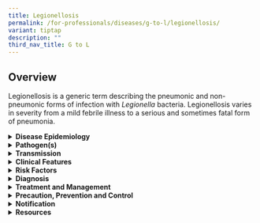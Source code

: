 ```yaml
---
title: Legionellosis
permalink: /for-professionals/diseases/g-to-l/legionellosis/
variant: tiptap
description: ""
third_nav_title: G to L
---
```

<h2>Overview</h2>
<p>Legionellosis is a generic term describing the pneumonic and non-pneumonic
forms of infection with <em>Legionella </em>bacteria. Legionellosis varies
in severity from a mild febrile illness to a serious and sometimes fatal
form of pneumonia.</p>
<div data-type="detailGroup" class="isomer-accordion isomer-accordion-white">
<details class="isomer-details">
<summary><strong>Disease Epidemiology</strong>
</summary>
<div data-type="detailsContent" class="isomer-details-content">
<p><em>Legionella</em> spp. are environmental organisms found in water e.g.
man-made aquatic reservoirs including cooling towers, water storage tanks,
hot water system, spas, evaporative condensers, decorative fountains and
other water-containing devices. Legionnaires’ disease outbreaks have occurred
worldwide, with single and sporadic infections being reported in Singapore.
Seroprevalence studies suggest that asymptomatic or subclinical infection
also occurs.</p>
</div>
</details>
<details class="isomer-details">
<summary><strong>Pathogen(s)</strong>
</summary>
<div data-type="detailsContent" class="isomer-details-content">
<p>There are at least 60 species of <em>Legionella</em> bacteria, most of which
are pathogenic. <em>Legionella pneumophila</em> serogroup 1 accounts for
most human infections.</p>
</div>
</details>
<details class="isomer-details">
<summary><strong>Transmission</strong>
</summary>
<div data-type="detailsContent" class="isomer-details-content">
<p>Legionellosis is transmitted via the inhalation of contaminated aerosols,
and occasionally the aspiration of water that contains <em>Legionella</em> spp.</p>
<p><strong>Incubation period:</strong>
</p>
<p><u>Legionnaires’ disease</u>: typically 5-6 days; range is 2 to 16 days.</p>
<p><u>Pontiac fever:</u> typically, 24-48 hours; range is 5 to 72 hours.</p>
<p><strong>Infectious period:</strong>
</p>
<p>No direct human-to-human transmission.</p>
</div>
</details>
<details class="isomer-details">
<summary><strong>Clinical Features</strong>
</summary>
<div data-type="detailsContent" class="isomer-details-content">
<p>There are 2 distinct clinical manifestations of legionellosis:</p>
<ol data-tight="true" class="tight">
<li>
<p><u>Legionnaires’ disease:</u> characterised by pneumonia and a dry cough.
Clinical presentation is similar to other types of pneumonia. Severity
of the disease is variable and ranges from mild to severe.</p>
</li>
<li>
<p><u>Pontiac fever:</u> a self-limiting flu-like illness that does not progress
to pneumonia. Predominant symptoms are malaise, myalgia, fever, chills
and headache. Chest X-ray remains clear. Only symptomatic treatment is
required. Recovery occurs within one week.</p>
</li>
</ol>
</div>
</details>
<details class="isomer-details">
<summary><strong>Risk Factors</strong>
</summary>
<div data-type="detailsContent" class="isomer-details-content">
<p>Risk factors include:</p>
<ul data-tight="true" class="tight">
<li>
<p>increasing age (most cases &gt;50 years of age)</p>
</li>
<li>
<p>cigarette smoking</p>
</li>
<li>
<p>diabetes mellitus</p>
</li>
<li>
<p>chronic lung disease</p>
</li>
<li>
<p>renal disease</p>
</li>
<li>
<p>malignancy</p>
</li>
<li>
<p>compromised immunity, particularly organ transplant recipients and patients
receiving corticosteroids</p>
</li>
</ul>
</div>
</details>
<details class="isomer-details">
<summary><strong>Diagnosis</strong>
</summary>
<div data-type="detailsContent" class="isomer-details-content">
<ol data-tight="true" class="tight">
<li>
<p><u>Legionnaires’ disease:</u> Pneumonia and laboratory tests detect <em>Legionella</em> bacteria
in respiratory samples (sputum, endotracheal aspirate, bronchoalveolar
lavage etc.) via culture or PCR, in serum via <em>Legionella</em> serology
(Total antibody) or in urine via <em>Legionella</em> antigen.</p>
</li>
<li>
<p><u>Pontiac fever:</u> Mild illness without signs of pneumonia and laboratory
tests detect <em>Legionella</em> bacteria in respiratory samples (sputum,
endotracheal aspirate, bronchoalveolar lavage etc.) via culture or PCR,
in serum via <em>Legionella</em> serology (Total antibody) or urine via <em>Legionella</em> antigen.</p>
</li>
</ol>
</div>
</details>
<details class="isomer-details">
<summary><strong>Treatment and Management</strong>
</summary>
<div data-type="detailsContent" class="isomer-details-content">
<ol data-tight="true" class="tight">
<li>
<p><u>Legionnaires’ disease:</u> Antibiotics are recommended for treatment.
The duration of treatment should be 10-21 days. Treatment should be started
in a timely manner as delay is associated with increased mortality. Severe
cases will require hospitalisation.</p>
</li>
<li>
<p><u>Pontiac fever:</u> Mild and self-limiting; does not require antibiotic
therapy.</p>
</li>
</ol>
<p><strong>&nbsp;</strong>
</p>
</div>
</details>
<details class="isomer-details">
<summary><strong>Precaution, Prevention and Control</strong>
</summary>
<div data-type="detailsContent" class="isomer-details-content">
<p>Standard precautions apply in the healthcare setting.</p>
<p>Epidemiological investigations should be conducted to identify the source
of infection and the mode of transmission. This includes sampling of water
and sludge from cooling towers of air-conditioned premises for the isolation
of <em>Legionella</em>.</p>
<p>There should be regular mechanical cleaning of the cooling towers and
routine treatment with biocides to inhibit organic growth within the air-conditioning
system. A corrosion inhibitor as well as a scale inhibitor should be used.
Routine environmental monitoring for Legionella should be performed in
hospitals, given the risk for Legionnaires’ disease.</p>
</div>
</details>
<details class="isomer-details">
<summary><strong>Notification</strong>
</summary>
<div data-type="detailsContent" class="isomer-details-content">
<p>Legionellosis is a notifiable disease under the Infectious Diseases Act.</p>
<ul data-tight="true" class="tight">
<li>
<p>Who should notify:</p>
<ul data-tight="true" class="tight">
<li>
<p>Laboratories</p>
</li>
</ul>
</li>
<li>
<p>When to notify</p>
<ul data-tight="true" class="tight">
<li>
<p>Laboratories – upon laboratory confirmation</p>
</li>
</ul>
</li>
<li>
<p>How to notify:</p>
<ul data-tight="true" class="tight">
<li>
<p>Submit MD13 Notification of Infectious Diseases Form via CDLENS (<a rel="noopener noreferrer nofollow" target="_blank">http://www.cdlens.moh.gov.sg</a>) or
fax (6221-5528/38/67)</p>
</li>
</ul>
</li>
<li>
<p>Timeline on notification:</p>
<ul data-tight="true" class="tight">
<li>
<p>Within 72 hours</p>
</li>
</ul>
</li>
</ul>
</div>
</details>
<details class="isomer-details">
<summary><strong>Resources</strong>
</summary>
<div data-type="detailsContent" class="isomer-details-content">
<p>Please refer to the <a href="https://www.moh.gov.sg/resources-statistics/infectious-disease-statistics/2024/weekly-infectious-diseases-bulletin" rel="noopener noreferrer nofollow" target="_blank">MOH Weekly Infectious Diseases Bulletin</a> for
the numbers of confirmed Legionellosis cases in Singapore.</p>
<p>For more information on Legionellosis, please refer to the <a href="https://www.who.int/news-room/fact-sheets/detail/legionellosis" rel="noopener noreferrer nofollow" target="_blank">WHO</a> and
<a href="https://www.cdc.gov/legionella/hcp/clinical-signs/index.html" rel="noopener noreferrer nofollow" target="_blank">CDC</a>website.</p>
<p>For general travel advisory, please refer to <a href="https://www.moh.gov.sg/diseases-updates/health-advisory-for-travellers" rel="noopener noreferrer nofollow" target="_blank">Health Advisory for Travellers</a>.</p>
</div>
</details>
</div>
<p></p>